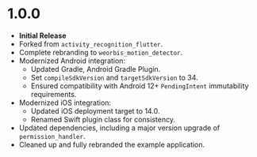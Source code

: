 # 1.0.0

* **Initial Release**
* Forked from `activity_recognition_flutter`.
* Complete rebranding to `weorbis_motion_detector`.
* Modernized Android integration:
    * Updated Gradle, Android Gradle Plugin.
    * Set `compileSdkVersion` and `targetSdkVersion` to 34.
    * Ensured compatibility with Android 12+ `PendingIntent` immutability requirements.
* Modernized iOS integration:
    * Updated iOS deployment target to 14.0.
    * Renamed Swift plugin class for consistency.
* Updated dependencies, including a major version upgrade of `permission_handler`.
* Cleaned up and fully rebranded the example application.